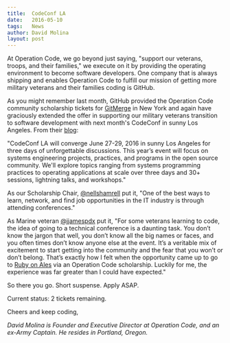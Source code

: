 ```yaml
---
title:  CodeConf LA
date:   2016-05-10
tags:   News
author: David Molina
layout: post
---
```


At Operation Code, we go beyond just saying, "support our veterans, troops, and their families," we execute on it by providing the operating environment to become software developers. One company that is always shipping and enables Operation Code to fulfill our mission of getting more military veterans and their families coding is GitHub.

As you might remember last month, GitHub provided the Operation Code community scholarship tickets for [GitMerge](http://git-merge.com/) in New York and again have graciously extended the offer in supporting our military veterans transition to software development with next month's CodeConf in sunny Los Angeles. From their [blog](https://github.com/blog/2121-codeconf-la-tickets-are-now-on-sale):

"CodeConf LA will converge June 27-29, 2016 in sunny Los Angeles for three days of unforgettable discussions. This year’s event will focus on systems engineering projects, practices, and programs in the open source community. We'll explore topics ranging from systems programming practices to operating applications at scale over three days and 30+ sessions, lightning talks, and workshops."

As our Scholarship Chair, [@nellshamrell](https://twitter.com/nellshamrell) put it, "One of the best ways to learn, network, and find job opportunities in the IT industry is through attending conferences."

As Marine veteran [@jjamespdx](https://twitter.com/jjamespdx) put it, "For some veterans learning to code, the idea of going to a technical conference is a daunting task. You don’t know the jargon that well, you don’t know all the big names or faces, and you often times don’t know anyone else at the event. It’s a veritable mix of excitement to start getting into the community and the fear that you won’t or don’t belong. That’s exactly how I felt when the opportunity came up to go to [Ruby on Ales](https://operationcode.org/blog/2016/04/26/ruby-on-ales-2016.html) via an Operation Code scholarship. Luckily for me, the experience was far greater than I could have expected."

So there you go. Short suspense. Apply ASAP.

Current status: 2 tickets remaining.  

Cheers and keep coding,

*David Molina is Founder and Executive Director at Operation Code, and an ex-Army Captain. He resides in Portland, Oregon.*
